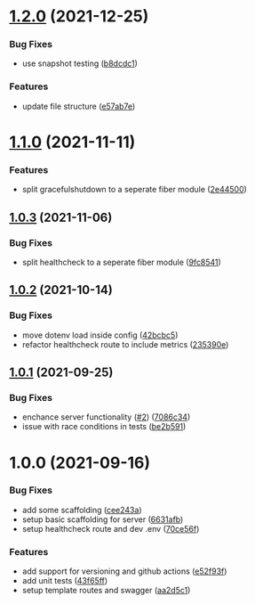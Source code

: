 # [1.2.0](https://github.com/gkampitakis/gofiber-template-server/compare/v1.1.0...v1.2.0) (2021-12-25)


### Bug Fixes

* use snapshot testing ([b8dcdc1](https://github.com/gkampitakis/gofiber-template-server/commit/b8dcdc145bd57a3f6e77e49894c1926f46be537a))


### Features

* update file structure ([e57ab7e](https://github.com/gkampitakis/gofiber-template-server/commit/e57ab7ef16cd1dd7d1e2949f57b218ab572008e1))

# [1.1.0](https://github.com/gkampitakis/gofiber-template-server/compare/v1.0.3...v1.1.0) (2021-11-11)


### Features

* split gracefulshutdown to a seperate fiber module ([2e44500](https://github.com/gkampitakis/gofiber-template-server/commit/2e445006823ba49dd3028a065d14de0f4c6296ef))

## [1.0.3](https://github.com/gkampitakis/gofiber-template-server/compare/v1.0.2...v1.0.3) (2021-11-06)


### Bug Fixes

* split healthcheck to a seperate fiber module ([9fc8541](https://github.com/gkampitakis/gofiber-template-server/commit/9fc85416997a086dcf55653b3cecc72a43b0c2cc))

## [1.0.2](https://github.com/gkampitakis/gofiber-template-server/compare/v1.0.1...v1.0.2) (2021-10-14)


### Bug Fixes

* move dotenv load inside config ([42bcbc5](https://github.com/gkampitakis/gofiber-template-server/commit/42bcbc5f78e4e81876b5073f357a19ae6d5bab34))
* refactor healthcheck route to include metrics ([235390e](https://github.com/gkampitakis/gofiber-template-server/commit/235390e84ed24d0ee42efdc271c025cdb2836557))

## [1.0.1](https://github.com/gkampitakis/gofiber-template-server/compare/v1.0.0...v1.0.1) (2021-09-25)


### Bug Fixes

* enchance server functionality  ([#2](https://github.com/gkampitakis/gofiber-template-server/issues/2)) ([7086c34](https://github.com/gkampitakis/gofiber-template-server/commit/7086c34e1fcd651a66c9aa8371e65ee7d0d6a5ba))
* issue with race conditions in tests ([be2b591](https://github.com/gkampitakis/gofiber-template-server/commit/be2b5914be148e7392b423849f2f3e9307389df4))

# 1.0.0 (2021-09-16)


### Bug Fixes

* add some scaffolding ([cee243a](https://github.com/gkampitakis/gofiber-template-server/commit/cee243a9828d8ca4b75f61eae7f85d52c5249364))
* setup basic scaffolding for server ([6631afb](https://github.com/gkampitakis/gofiber-template-server/commit/6631afb5bd4e961148d52e34ee15a52b715f4d70))
* setup healthcheck route and dev .env ([70ce56f](https://github.com/gkampitakis/gofiber-template-server/commit/70ce56f950746606fe95b5c806a7b302135fc05a))


### Features

* add support for versioning and github actions ([e52f93f](https://github.com/gkampitakis/gofiber-template-server/commit/e52f93f5e8745342eff1b83665c443fe9841900a))
* add unit tests ([43f65ff](https://github.com/gkampitakis/gofiber-template-server/commit/43f65ff52168fab9c1e0b07dfca149f7059c1f47))
* setup template routes and swagger ([aa2d5c1](https://github.com/gkampitakis/gofiber-template-server/commit/aa2d5c1dd502ebbe4a66f61875bc1f07149c79dd))
